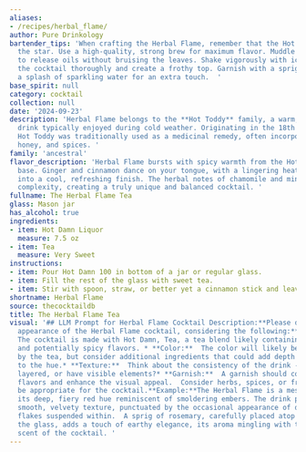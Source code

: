 ```yaml
---
aliases:
- /recipes/herbal_flame/
author: Pure Drinkology
bartender_tips: 'When crafting the Herbal Flame, remember that the Hot Damn, Tea is
  the star. Use a high-quality, strong brew for maximum flavor. Muddle the mint gently
  to release oils without bruising the leaves. Shake vigorously with ice to chill
  the cocktail thoroughly and create a frothy top. Garnish with a sprig of mint and
  a splash of sparkling water for an extra touch.  '
base_spirit: null
category: cocktail
collection: null
date: '2024-09-23'
description: 'Herbal Flame belongs to the **Hot Toddy** family, a warm, comforting
  drink typically enjoyed during cold weather. Originating in the 18th century, the
  Hot Toddy was traditionally used as a medicinal remedy, often incorporating whiskey,
  honey, and spices. '
family: 'ancestral'
flavor_description: 'Herbal Flame bursts with spicy warmth from the Hot Damn, Tea
  base. Ginger and cinnamon dance on your tongue, with a lingering heat that morphs
  into a cool, refreshing finish. The herbal notes of chamomile and mint add a soothing
  complexity, creating a truly unique and balanced cocktail. '
fullname: The Herbal Flame Tea
glass: Mason jar
has_alcohol: true
ingredients:
- item: Hot Damn Liquor
  measure: 7.5 oz
- item: Tea
  measure: Very Sweet
instructions:
- item: Pour Hot Damn 100 in bottom of a jar or regular glass.
- item: Fill the rest of the glass with sweet tea.
- item: Stir with spoon, straw, or better yet a cinnamon stick and leave it in.
shortname: Herbal Flame
source: thecocktaildb
title: The Herbal Flame Tea
visual: '## LLM Prompt for Herbal Flame Cocktail Description:**Please describe the
  appearance of the Herbal Flame cocktail, considering the following:*** **Base:**
  The cocktail is made with Hot Damn, Tea, a tea blend likely containing strong, bold,
  and potentially spicy flavors. * **Color:**  The color will likely be influenced
  by the tea, but consider additional ingredients that could add depth and complexity
  to the hue.* **Texture:**  Think about the consistency of the drink - is it smooth,
  layered, or have visible elements?* **Garnish:**  A garnish should complement the
  flavors and enhance the visual appeal.  Consider herbs, spices, or fruits that would
  be appropriate for the cocktail.**Example:**The Herbal Flame is a mesmerizing sight,
  its deep, fiery red hue reminiscent of smoldering embers. The drink possesses a
  smooth, velvety texture, punctuated by the occasional appearance of delicate spice
  flakes suspended within.  A sprig of rosemary, carefully placed atop the rim of
  the glass, adds a touch of earthy elegance, its aroma mingling with the alluring
  scent of the cocktail. '
---
```



